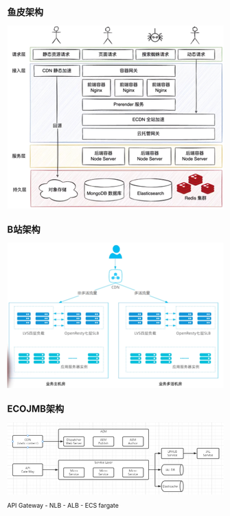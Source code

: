 ## 鱼皮架构

<img src="img/常见架构/image-20220128011411015-346b456a170e195f04890c24a7936ba5-f46a5c.png" alt="image-20220128011411015" style="zoom: 50%;" />

## B站架构

<img src="img/常见架构/image-20220716194838950-ddc47ad64c196d07ada853b20790f87c-cdeb68.png" alt="image-20220716194838950" style="zoom: 50%;" />

## ECOJMB架构

<img src="img/常见架构/image-20220722181023744-3e1f9f78ebe9538e3c22f71dc76b77be-cc064f.png" alt="image-20220722181023744" style="zoom:80%;" />

API Gateway - NLB - ALB - ECS fargate